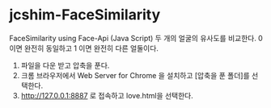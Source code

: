 # jcshim-FaceSimilarity
FaceSimilarity using Face-Api (Java Script)
두 개의 얼굴의 유사도를 비교한다.
0 이면 완전히 동일하고
1 이면 완전히 다른 얼둘이다.
1. 파일을 다운 받고 압축을 푼다.
2. 크롬 브라우저에서 Web Server for Chrome 을 설치하고 [압축을 푼 폴더]를 선택한다.
3. http://127.0.0.1:8887 로 접속하고 love.html을 선택한다.
